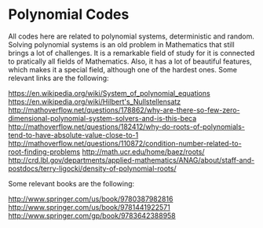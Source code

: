 # Polynomial Codes

All codes here are related to polynomial systems, deterministic and random. Solving polynomial systems is an old problem in Mathematics that still brings a lot of challenges. It is a remarkable field of study for it is connected to pratically all fields of Mathematics. Also, it has a lot of beautiful features, which makes it a special field, although one of the hardest ones.
Some relevant links are the following:

https://en.wikipedia.org/wiki/System_of_polynomial_equations
https://en.wikipedia.org/wiki/Hilbert's_Nullstellensatz
http://mathoverflow.net/questions/178862/why-are-there-so-few-zero-dimensional-polynomial-system-solvers-and-is-this-beca
http://mathoverflow.net/questions/182412/why-do-roots-of-polynomials-tend-to-have-absolute-value-close-to-1
http://mathoverflow.net/questions/110872/condition-number-related-to-root-finding-problems
http://math.ucr.edu/home/baez/roots/
http://crd.lbl.gov/departments/applied-mathematics/ANAG/about/staff-and-postdocs/terry-ligocki/density-of-polynomial-roots/

Some relevant books are the following:

http://www.springer.com/us/book/9780387982816
http://www.springer.com/us/book/9781441922571
http://www.springer.com/gp/book/9783642388958
